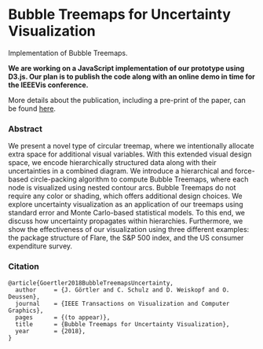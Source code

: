 # Bubble Treemaps for Uncertainty Visualization
Implementation of Bubble Treemaps.

**We are working on a JavaScript implementation of our prototype using D3.js. Our plan is to publish the code along with an online demo in time for the IEEEVis conference.**

More details about the publication, including a pre-print of the paper, can be found [here](http://graphics.uni-konstanz.de/publikationen/Goertler2018BubbleTreemapsUncertainty/index.html).

### Abstract
We present a novel type of circular treemap, where we intentionally allocate extra space for additional visual variables. With this extended visual design space, we encode hierarchically structured data along with their uncertainties in a combined diagram. We introduce a hierarchical and force-based circle-packing algorithm to compute Bubble Treemaps, where each node is visualized using nested contour arcs. Bubble Treemaps do not require any color or shading, which offers additional design choices. We explore uncertainty visualization as an application of our treemaps using standard error and Monte Carlo-based statistical models. To this end, we discuss how uncertainty propagates within hierarchies. Furthermore, we show the effectiveness of our visualization using three different examples: the package structure of Flare, the S&P 500 index, and the US consumer expenditure survey.

### Citation
```
@article{Goertler2018BubbleTreemapsUncertainty,
  author     = {J. Görtler and C. Schulz and D. Weiskopf and O. Deussen},
  journal    = {IEEE Transactions on Visualization and Computer Graphics},
  pages      = {(to appear)},
  title      = {Bubble Treemaps for Uncertainty Visualization},
  year       = {2018},
}
```

